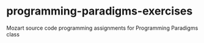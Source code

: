 # programming-paradigms-exercises
Mozart source code programming assignments for Programming Paradigms class
